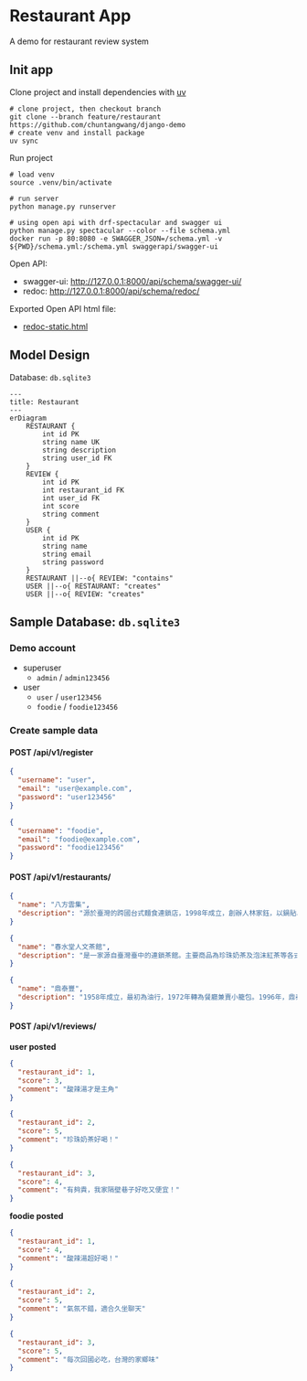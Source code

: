 # Restaurant App

A demo for restaurant review system

## Init app

Clone project and install dependencies with [uv](https://github.com/astral-sh/uv)

```shell
# clone project, then checkout branch
git clone --branch feature/restaurant https://github.com/chuntangwang/django-demo
# create venv and install package
uv sync
```

Run project

```shell
# load venv
source .venv/bin/activate

# run server
python manage.py runserver

# using open api with drf-spectacular and swagger ui
python manage.py spectacular --color --file schema.yml
docker run -p 80:8080 -e SWAGGER_JSON=/schema.yml -v ${PWD}/schema.yml:/schema.yml swaggerapi/swagger-ui
```

Open API:
* swagger-ui: http://127.0.0.1:8000/api/schema/swagger-ui/
* redoc: http://127.0.0.1:8000/api/schema/redoc/

Exported Open API html file:
* [redoc-static.html](redoc-static.html)

## Model Design

Database: `db.sqlite3`

```mermaid
---
title: Restaurant
---
erDiagram
    RESTAURANT {
        int id PK
        string name UK
        string description
        string user_id FK
    }
    REVIEW {
        int id PK
        int restaurant_id FK
        int user_id FK
        int score
        string comment
    }
    USER {
        int id PK
        string name
        string email
        string password
    }
    RESTAURANT ||--o{ REVIEW: "contains"
    USER ||--o{ RESTAURANT: "creates"
    USER ||--o{ REVIEW: "creates"
```

## Sample Database: `db.sqlite3`

### Demo account

* superuser
    * `admin` / `admin123456`
* user
    * `user` / `user123456`
    * `foodie` / `foodie123456`

### Create sample data

#### POST /api/v1/register

```json
{
  "username": "user",
  "email": "user@example.com",
  "password": "user123456"
}

{
  "username": "foodie",
  "email": "foodie@example.com",
  "password": "foodie123456"
}
```

#### POST /api/v1/restaurants/

```json
{
  "name": "八方雲集",
  "description": "源於臺灣的跨國台式麵食連鎖店，1998年成立，創辦人林家鈺，以鍋貼、水餃為主力商品。它與四海遊龍並列為台灣鍋貼連鎖店兩強。"
}

{
  "name": "春水堂人文茶館",
  "description": "是一家源自臺灣臺中的連鎖茶館。主要商品為珍珠奶茶及泡沫紅茶等各式調和茶飲，並推廣半發酵茶葉，提倡雙杯式飲法及色香味三段品茗法。是聲稱發明珍珠奶茶的臺灣連鎖餐廳之一，另一家是翰林茶館。"
}

{
  "name": "鼎泰豐",
  "description": "1958年成立，最初為油行，1972年轉為餐廳兼賣小籠包。1996年，鼎泰豐日本新宿店開幕，發展為跨國企業。在1993年曾被《紐約時報》評為“世界十大美食餐廳”之一。2010年香港尖沙咀分店獲得米其林一星，是台灣首間獲《米其林指南》列入星級的餐廳。"
}
```

#### POST /api/v1/reviews/

**user posted**

```json
{
  "restaurant_id": 1,
  "score": 3,
  "comment": "酸辣湯才是主角"
}

{
  "restaurant_id": 2,
  "score": 5,
  "comment": "珍珠奶茶好喝！"
}

{
  "restaurant_id": 3,
  "score": 4,
  "comment": "有夠貴，我家隔壁巷子好吃又便宜！"
}
```

**foodie posted**

```json
{
  "restaurant_id": 1,
  "score": 4,
  "comment": "酸辣湯超好喝！"
}

{
  "restaurant_id": 2,
  "score": 5,
  "comment": "氣氛不錯，適合久坐聊天"
}

{
  "restaurant_id": 3,
  "score": 5,
  "comment": "每次回國必吃，台灣的家鄉味"
}
```